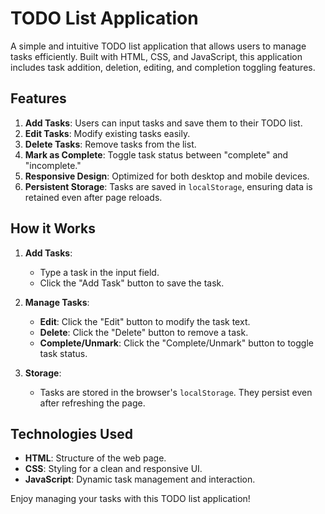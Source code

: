 # TODO List Application

A simple and intuitive TODO list application that allows users to manage tasks efficiently. Built with HTML, CSS, and JavaScript, this application includes task addition, deletion, editing, and completion toggling features.

## Features

1. **Add Tasks**: Users can input tasks and save them to their TODO list.
2. **Edit Tasks**: Modify existing tasks easily.
3. **Delete Tasks**: Remove tasks from the list.
4. **Mark as Complete**: Toggle task status between "complete" and "incomplete."
5. **Responsive Design**: Optimized for both desktop and mobile devices.
6. **Persistent Storage**: Tasks are saved in `localStorage`, ensuring data is retained even after page reloads.


## How it Works

1. **Add Tasks**:
   - Type a task in the input field.
   - Click the "Add Task" button to save the task.

2. **Manage Tasks**:
   - **Edit**: Click the "Edit" button to modify the task text.
   - **Delete**: Click the "Delete" button to remove a task.
   - **Complete/Unmark**: Click the "Complete/Unmark" button to toggle task status.

3. **Storage**:
   - Tasks are stored in the browser's `localStorage`. They persist even after refreshing the page.



## Technologies Used

- **HTML**: Structure of the web page.
- **CSS**: Styling for a clean and responsive UI.
- **JavaScript**: Dynamic task management and interaction.


Enjoy managing your tasks with this TODO list application!

